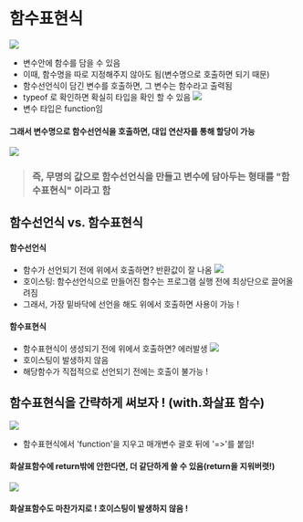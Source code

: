 # 함수표현식

![](https://velog.velcdn.com/images/gazero_/post/d29fb9a2-0165-4a72-b832-2879c80d9ac2/image.png)

- 변수안에 함수를 담을 수 있음
- 이때, 함수명을 따로 지정해주지 않아도 됨(변수명으로 호출하면 되기 때문)
- 함수선언식이 담긴 변수를 호출하면, 그 변수는 함수라고 출력됨
- typeof 로 확인하면 확실히 타입을 확인 할 수 있음
  ![](https://velog.velcdn.com/images/gazero_/post/a369089e-5245-4bf5-988c-690d143ea85e/image.png)
- 변수 타입은 function임

#### 그래서 변수명으로 함수선언식을 호출하면, 대입 연산자를 통해 할당이 가능

![](https://velog.velcdn.com/images/gazero_/post/d7f3cdda-7970-4e1b-830c-91f18a0d9885/image.png)

> ### 즉, 무명의 값으로 함수선언식을 만들고 변수에 담아두는 형태를 "함수표현식" 이라고 함

## 함수선언식 vs. 함수표현식

#### 함수선언식

- 함수가 선언되기 전에 위에서 호출하면? 반환값이 잘 나옴
  ![](https://velog.velcdn.com/images/gazero_/post/ba2ca5c4-af7c-4aa2-b8c7-bf4b343f8cf4/image.png)
- 호이스팅: 함수선언식으로 만들어진 함수는 프로그램 실행 전에 최상단으로 끌어올려짐
- 그래서, 가장 밑바닥에 선언을 해도 위에서 호출하면 사용이 가능 !

#### 함수표현식

- 함수표현식이 생성되기 전에 위에서 호출하면? 에러발생
  ![](https://velog.velcdn.com/images/gazero_/post/73c6b759-ae27-48c8-9ed6-cedc4d324bf6/image.png)
- 호이스팅이 발생하지 않음
- 해당함수가 직접적으로 선언되기 전에는 호출이 불가능 !

## 함수표현식을 간략하게 써보자 ! (with.화살표 함수)

![](https://velog.velcdn.com/images/gazero_/post/f10ad99b-8ead-4161-9c08-ed42ae32ea03/image.png)

- 함수표현식에서 'function'을 지우고 매개변수 괄호 뒤에 '=>'를 붙임!

#### 화살표함수에 return밖에 안한다면, 더 같단하게 쓸 수 있음(return을 지워버렷!)

![](https://velog.velcdn.com/images/gazero_/post/c0edf7aa-331e-433c-a766-95c4b87f0169/image.png)

#### 화살표함수도 마찬가지로 ! 호이스팅이 발생하지 않음 !
